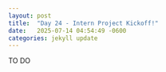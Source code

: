 ```yaml
---
layout: post
title:  "Day 24 - Intern Project Kickoff!"
date:   2025-07-14 04:54:49 -0600
categories: jekyll update
---
```


TO DO